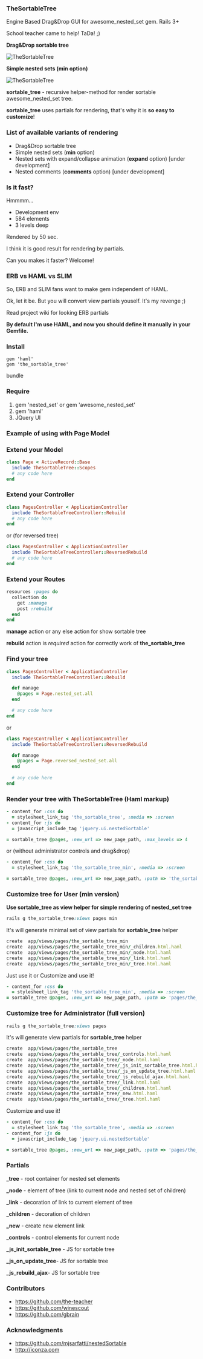 ### TheSortableTree

Engine Based Drag&Drop GUI for awesome_nested_set gem. Rails 3+

School teacher came to help! TaDa! ;)

**Drag&Drop sortable tree**

![TheSortableTree](https://github.com/the-teacher/the_sortable_tree/raw/master/pic.jpg)

**Simple nested sets (__min__ option)**

![TheSortableTree](https://github.com/the-teacher/the_sortable_tree/raw/master/pic_min.jpg)

**sortable_tree** - recursive helper-method for render sortable awesome_nested_set tree.

**sortable_tree** uses partials for rendering, that's why it is **so easy to customize**!

### List of available variants of rendering 

* Drag&Drop sortable tree
* Simple nested sets (**min** option)
* Nested sets with expand/collapse animation (**expand** option) [under development]
* Nested comments (**comments** option) [under development]

### Is it fast?

Hmmmm...

* Development env
* 584 elements
* 3 levels deep

Rendered by 50 sec.

I think it is good result for rendering by partials.

Can you makes it faster? Welcome!

### ERB vs HAML vs SLIM

So, ERB and SLIM fans want to make gem independent of HAML.

Ok, let it be. But you will convert view partials youself. It's my revenge ;)

Read project wiki for looking ERB partials

**By default I'm use HAML, and now you should define it manually in your Gemfile.**

### Install
    gem 'haml'
    gem 'the_sortable_tree'

bundle

### Require

1. gem 'nested_set' or gem 'awesome_nested_set'
2. gem 'haml'
3. JQuery UI

### Example of using with Page Model

### Extend your Model

``` ruby
class Page < ActiveRecord::Base
  include TheSortableTree::Scopes
  # any code here
end
```

### Extend your Controller

``` ruby
class PagesController < ApplicationController
  include TheSortableTreeController::Rebuild
  # any code here
end
```

or (for reversed tree)

``` ruby
class PagesController < ApplicationController
  include TheSortableTreeController::ReversedRebuild
  # any code here
end
```

### Extend your Routes

``` ruby
resources :pages do
  collection do
    get :manage
    post :rebuild
  end
end
```

**manage** action or any else action for show sortable tree

**rebuild** action is _required_ action for correctly work of **the_sortable_tree**

### Find your tree

``` ruby
class PagesController < ApplicationController
  include TheSortableTreeController::Rebuild

  def manage
    @pages = Page.nested_set.all
  end

  # any code here
end

```

or 

``` ruby
class PagesController < ApplicationController
  include TheSortableTreeController::ReversedRebuild

  def manage
    @pages = Page.reversed_nested_set.all
  end
  
  # any code here
end
```

### Render your tree with TheSortableTree (Haml markup)

``` ruby
- content_for :css do
  = stylesheet_link_tag 'the_sortable_tree', :media => :screen
- content_for :js do
  = javascript_include_tag 'jquery.ui.nestedSortable'

= sortable_tree @pages, :new_url => new_page_path, :max_levels => 4
```

or (without administrator controls and drag&drop)

``` ruby
- content_for :css do
  = stylesheet_link_tag 'the_sortable_tree_min', :media => :screen

= sortable_tree @pages, :new_url => new_page_path, :path => 'the_sortable_tree_min'
```

### Customize tree for User (min version)

**Use sortable_tree as view helper for simple rendering of nested_set tree**

``` ruby
rails g the_sortable_tree:views pages min
```

It's will generate minimal set of view partials for **sortable_tree** helper

``` ruby
create  app/views/pages/the_sortable_tree_min
create  app/views/pages/the_sortable_tree_min/_children.html.haml
create  app/views/pages/the_sortable_tree_min/_node.html.haml
create  app/views/pages/the_sortable_tree_min/_link.html.haml
create  app/views/pages/the_sortable_tree_min/_tree.html.haml
```

Just use it or Customize and use it!

``` ruby
- content_for :css do
  = stylesheet_link_tag 'the_sortable_tree_min', :media => :screen
= sortable_tree @pages, :new_url => new_page_path, :path => 'pages/the_sortable_tree_min'
```

### Customize tree for Administrator (full version)

``` ruby
rails g the_sortable_tree:views pages
```

It's will generate view partials for **sortable_tree** helper

``` ruby
create  app/views/pages/the_sortable_tree
create  app/views/pages/the_sortable_tree/_controls.html.haml
create  app/views/pages/the_sortable_tree/_node.html.haml
create  app/views/pages/the_sortable_tree/_js_init_sortable_tree.html.haml
create  app/views/pages/the_sortable_tree/_js_on_update_tree.html.haml
create  app/views/pages/the_sortable_tree/_js_rebuild_ajax.html.haml
create  app/views/pages/the_sortable_tree/_link.html.haml
create  app/views/pages/the_sortable_tree/_children.html.haml
create  app/views/pages/the_sortable_tree/_new.html.haml
create  app/views/pages/the_sortable_tree/_tree.html.haml
```

Customize and use it!

``` ruby
- content_for :css do
  = stylesheet_link_tag 'the_sortable_tree', :media => :screen
- content_for :js do
  = javascript_include_tag 'jquery.ui.nestedSortable'

= sortable_tree @pages, :new_url => new_page_path, :path => 'pages/the_sortable_tree', :max_levels => 2
```

### Partials

**_tree** - root container for nested set elements

**_node** - element of tree (link to current node and nested set of children)

**_link** - decoration of link to current element of tree

**_children** - decoration of children

**_new** - create new element link

**_controls** - control elements for current node


**_js_init_sortable_tree** - JS for sortable tree

**_js_on_update_tree**- JS for sortable tree

**_js_rebuild_ajax**- JS for sortable tree

### Contributors

* https://github.com/the-teacher
* https://github.com/winescout
* https://github.com/gbrain

### Acknowledgments

* https://github.com/mjsarfatti/nestedSortable
* http://iconza.com